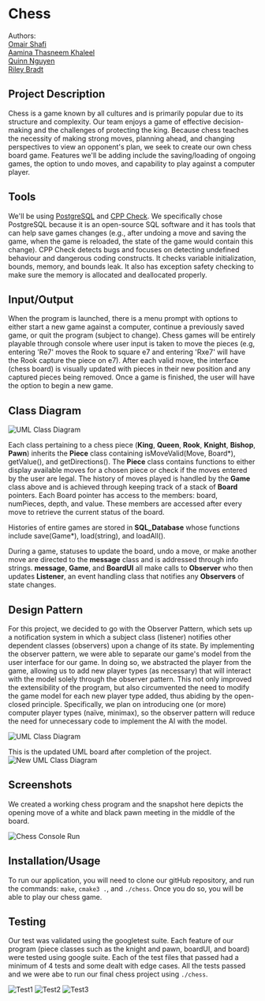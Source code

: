  # Chess
 
 Authors:  
 [Omair Shafi](https://github.com/Omair-Shafi)  
 [Aamina Thasneem Khaleel](https://github.com/AaminaT)  
 [Quinn Nguyen](https://github.com/portal)  
 [Riley Bradt](https://github.com/rbradt)

## Project Description

Chess is a game known by all cultures and is primarily popular due to its structure and complexity. Our team enjoys a game of effective decision-making and the challenges of protecting the king. Because chess teaches the necessity of making strong moves, planning ahead, and changing perspectives to view an opponent's plan, we seek to create our own chess board game. Features we'll be adding include the saving/loading of ongoing games, the option to undo moves, and capability to play against a computer player. 

## Tools
We'll be using [PostgreSQL](https://www.postgresql.org/docs/) and [CPP Check](https://cppcheck.sourceforge.io/). We specifically chose PostgreSQL because it is an open-source SQL software and it has tools that can help save games changes (e.g., after undoing a move and saving the game, when the game is reloaded, the state of the game would contain this change). CPP Check detects bugs and focuses on detecting undefined behaviour and dangerous coding constructs. It checks variable initialization, bounds, memory, and bounds leak. It also has exception safety checking to make sure the memory is allocated and deallocated properly. 

## Input/Output
When the program is launched, there is a menu prompt with options to either start a new game against a computer, continue a previously saved game, or quit the program (subject to change). Chess games will be entirely playable through console where user input is taken to move the pieces (e.g, entering 'Re7' moves the Rook to square e7 and entering 'Rxe7' will have the Rook capture the piece on e7). After each valid move, the interface (chess board) is visually updated with pieces in their new position and any captured pieces being removed. Once a game is finished, the user will have the option to begin a new game.

## Class Diagram

![UML Class Diagram](https://i.ibb.co/n1M1Zmb/CS100-Project-UML.png)

Each class pertaining to a chess piece (**King**, **Queen**, **Rook**, **Knight**, **Bishop**, **Pawn**) inherits the **Piece** class containing isMoveValid(Move, Board*), getValue(), and getDirections(). The **Piece** class contains functions to either display available moves for a chosen piece or check if the moves entered by the user are legal. The history of moves played is handled by the **Game** class above and is achieved through keeping track of a stack of **Board** pointers. Each Board pointer has access to the members: board, numPieces, depth, and value. These members are accessed after every move to retrieve the current status of the board.

Histories of entire games are stored in **SQL_Database** whose functions include save(Game*), load(string), and loadAll().

During a game, statuses to update the board, undo a move, or make another move are directed to the **message** class and is addressed through info strings.
**message**, **Game**, and **BoardUI** all make calls to **Observer** who then updates **Listener**, an event handling class that notifies any **Observers** of state changes.
 
 ## Design Pattern

For this project, we decided to go with the Observer Pattern, which sets up a notification system in which a subject class (listener) notifies other dependent classes (observers) upon a change of its state. By implementing the observer pattern, we were able to separate our game's model from the user interface for our game. In doing so, we abstracted the player from the game, allowing us to add new player types (as necessary) that will interact with the model solely through the observer pattern. This not only improved the extensibility of the program, but also circumvented the need to modify the game model for each new player type added, thus abiding by the open-closed principle. Specifically, we plan on introducing one (or more) computer player types (naïve, minimax), so the observer pattern will reduce the need for unnecessary code to implement the AI with the model.

![UML Class Diagram](https://i.ibb.co/n1M1Zmb/CS100-Project-UML.png)

This is the updated UML board after completion of the project.
![New UML Class Diagram](https://i.ibb.co/LxSsvbW/Screen-Shot-2022-03-10-at-8-49-34-AM.png)

 ## Screenshots

We created a working chess program and the snapshot here depicts the opening move of a white and black pawn meeting in the middle of the board.

![Chess Console Run](https://i.ibb.co/MDP3mF0/chess11.png)

## Installation/Usage

To run our application, you will need to clone our gitHub repository, and run the commands: ```make```, ```cmake3 .```, and ```./chess```. Once you do so, you will be able to play our chess game.

## Testing

Our test was validated using the googletest suite. Each feature of our program (piece classes such as the knight and pawn, boardUI, and board) were tested using google suite. Each of the test files that passed had a minimum of 4 tests and some dealt with edge cases. All the tests passed and we were abe to run our final chess project using ```./chess```.

![Test1](https://i.ibb.co/BjC477P/test11.png)
![Test2](https://i.ibb.co/S7drqc9/test22.png)
![Test3](https://i.ibb.co/mCBr4Qs/test3.png)
